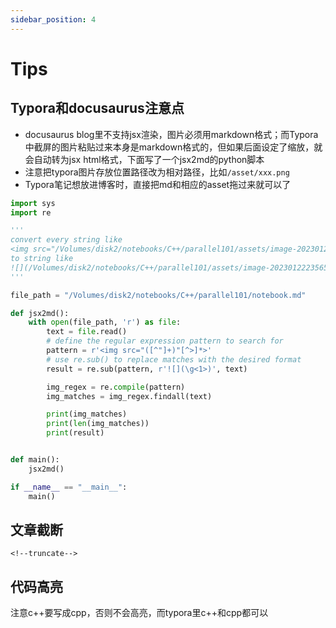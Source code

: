 ```yaml
---
sidebar_position: 4
---
```


# Tips
## Typora和docusaurus注意点
* docusaurus blog里不支持jsx渲染，图片必须用markdown格式；而Typora中截屏的图片粘贴过来本身是markdown格式的，但如果后面设定了缩放，就会自动转为jsx html格式，下面写了一个jsx2md的python脚本
* 注意把typora图片存放位置路径改为相对路径，比如`/asset/xxx.png`
* Typora笔记想放进博客时，直接把md和相应的asset拖过来就可以了
```python
import sys
import re

'''
convert every string like
<img src="/Volumes/disk2/notebooks/C++/parallel101/assets/image-20230122235653250.png" alt="image-20230122235653250" style="zoom:50%;" />
to string like
![](/Volumes/disk2/notebooks/C++/parallel101/assets/image-20230122235653250.png)
'''

file_path = "/Volumes/disk2/notebooks/C++/parallel101/notebook.md"

def jsx2md():
    with open(file_path, 'r') as file:
        text = file.read()
        # define the regular expression pattern to search for
        pattern = r'<img src="([^"]+)"[^>]*>'
        # use re.sub() to replace matches with the desired format
        result = re.sub(pattern, r'![](\g<1>)', text)

        img_regex = re.compile(pattern)
        img_matches = img_regex.findall(text)

        print(img_matches)
        print(len(img_matches))
        print(result)


def main():
    jsx2md()

if __name__ == "__main__":
    main()
```
## 文章截断
```<!--truncate-->```

## 代码高亮
注意c++要写成cpp，否则不会高亮，而typora里c++和cpp都可以